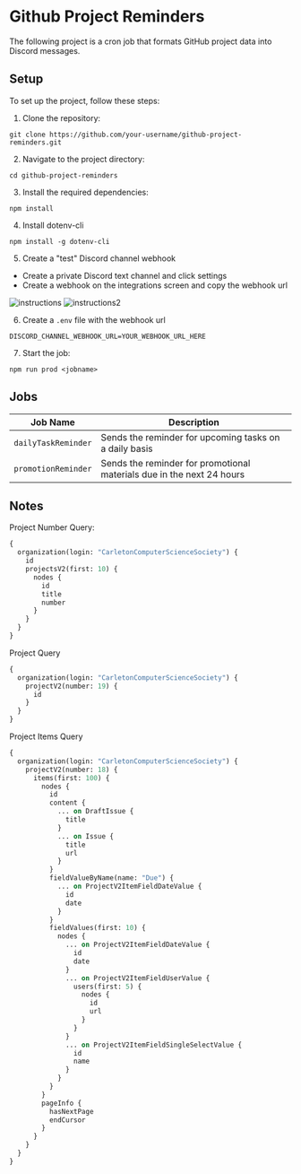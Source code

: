 # Github Project Reminders

The following project is a cron job that formats GitHub project data into Discord messages.

## Setup

To set up the project, follow these steps:

1. Clone the repository:

```
git clone https://github.com/your-username/github-project-reminders.git
```

2. Navigate to the project directory:

```
cd github-project-reminders
```

3. Install the required dependencies:

```
npm install
```

4. Install dotenv-cli

```
npm install -g dotenv-cli
```

5. Create a "test" Discord channel webhook

- Create a private Discord text channel and click settings
- Create a webhook on the integrations screen and copy the webhook url

![instructions](https://i.imgur.com/Qm9ZcsM.png)
![instructions2](https://i.imgur.com/ki3cjHN.png)

6. Create a `.env` file with the webhook url

```
DISCORD_CHANNEL_WEBHOOK_URL=YOUR_WEBHOOK_URL_HERE
```

7. Start the job:

```
npm run prod <jobname>
```

## Jobs

| Job Name            | Description                                                           |
| ------------------- | --------------------------------------------------------------------- |
| `dailyTaskReminder` | Sends the reminder for upcoming tasks on a daily basis                |
| `promotionReminder` | Sends the reminder for promotional materials due in the next 24 hours |

## Notes

Project Number Query:

```graphql
{
  organization(login: "CarletonComputerScienceSociety") {
    id
    projectsV2(first: 10) {
      nodes {
        id
        title
        number
      }
    }
  }
}
```

Project Query

```graphql
{
  organization(login: "CarletonComputerScienceSociety") {
    projectV2(number: 19) {
      id
    }
  }
}
```

Project Items Query

```graphql
{
  organization(login: "CarletonComputerScienceSociety") {
    projectV2(number: 18) {
      items(first: 100) {
        nodes {
          id
          content {
            ... on DraftIssue {
              title
            }
            ... on Issue {
              title
              url
            }
          }
          fieldValueByName(name: "Due") {
            ... on ProjectV2ItemFieldDateValue {
              id
              date
            }
          }
          fieldValues(first: 10) {
            nodes {
              ... on ProjectV2ItemFieldDateValue {
                id
                date
              }
              ... on ProjectV2ItemFieldUserValue {
                users(first: 5) {
                  nodes {
                    id
                    url
                  }
                }
              }
              ... on ProjectV2ItemFieldSingleSelectValue {
                id
                name
              }
            }
          }
        }
        pageInfo {
          hasNextPage
          endCursor
        }
      }
    }
  }
}
```
